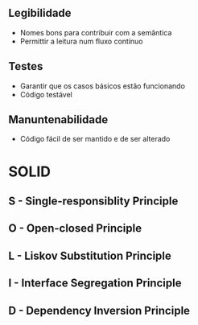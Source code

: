 ## Legibilidade

- Nomes bons para contribuir com a semântica
- Permittir a leitura num fluxo contínuo

## Testes
- Garantir que os casos básicos estão funcionando
- Código testável

## Manuntenabilidade
- Código fácil de ser mantido e de ser alterado

# SOLID

## S - Single-responsiblity Principle
## O - Open-closed Principle
## L - Liskov Substitution Principle
## I - Interface Segregation Principle
## D - Dependency Inversion Principle